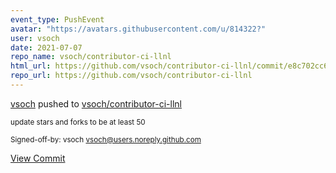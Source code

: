 ```yaml
---
event_type: PushEvent
avatar: "https://avatars.githubusercontent.com/u/814322?"
user: vsoch
date: 2021-07-07
repo_name: vsoch/contributor-ci-llnl
html_url: https://github.com/vsoch/contributor-ci-llnl/commit/e8c702cc632e94ee5ae69514dff09fa12ca44a18
repo_url: https://github.com/vsoch/contributor-ci-llnl
---
```


<a href='https://github.com/vsoch' target='_blank'>vsoch</a> pushed to <a href='https://github.com/vsoch/contributor-ci-llnl' target='_blank'>vsoch/contributor-ci-llnl</a>

<small>update stars and forks to be at least 50

Signed-off-by: vsoch <vsoch@users.noreply.github.com></small>

<a href='https://github.com/vsoch/contributor-ci-llnl/commit/e8c702cc632e94ee5ae69514dff09fa12ca44a18' target='_blank'>View Commit</a>